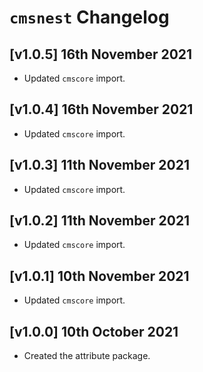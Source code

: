 # `cmsnest` Changelog

## [v1.0.5] 16th November 2021

- Updated `cmscore` import.

## [v1.0.4] 16th November 2021

- Updated `cmscore` import.

## [v1.0.3] 11th November 2021

- Updated `cmscore` import.

## [v1.0.2] 11th November 2021

- Updated `cmscore` import.

## [v1.0.1] 10th November 2021

- Updated `cmscore` import.

## [v1.0.0] 10th October 2021

- Created the attribute package.

